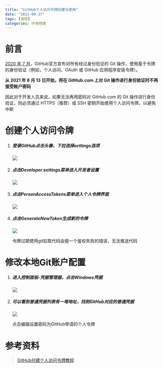 ```yaml
---
title: "GitHub个人访问令牌创建与使用"
date: "2021-09-27"
tags: [编程]
categories: 环境搭建
---
```


# 前言

[2020 年 7 月](https://github.blog/2020-07-30-token-authentication-requirements-for-api-and-git-operations/)，GitHub官方宣布对所有经过身份验证的 Git 操作，使用基于令牌的身份验证（例如，个人访问、OAuth 或 GitHub 应用程序安装令牌）。

**从 2021 年 8 月 13 日开始，将在 GitHub.com 上对 Git 操作进行身份验证时不再接受帐户密码**

因此对于开发人员来说，如果无法再用密码对 GitHub.com 的 Git 操作进行身份验证，则必须通过 HTTPS（推荐）或 SSH 密钥开始使用个人访问令牌，以避免中断

# 创建个人访问令牌

1. ##### 登录GitHub点击头像，下拉选择settings选项

   ![](/img/GitHub个人访问令牌创建与使用/Settings.png)

2. ##### 点击Developer settings菜单进入开发者设置

   ![](/img/GitHub个人访问令牌创建与使用/DeveloperSettings.png)

3. ##### 点击PersonAccessTokens菜单进入个人令牌界面

   ![](/img/GitHub个人访问令牌创建与使用/PersonalAccessTokens.png)

5. ##### 点击GenerateNewToken生成新的令牌

   ![](/img/GitHub个人访问令牌创建与使用/newToken.png)

   令牌过期使用git拉取代码会报一个鉴权失败的错误，无法推送代码

# 修改本地Git账户配置

1. ##### 进入控制面板-凭据管理器，点击Windows凭据

   ![](/img/GitHub个人访问令牌创建与使用/Windows凭据.png)

2. ##### 可以看到普通凭据列表有一堆地址，找到GitHub对应的普通凭据

   ![](/img/GitHub个人访问令牌创建与使用/普通凭据.png)

   点击编辑设置密码为GitHub申请的个人令牌

# 参考资料

> [GitHub创建个人访问令牌教程]([Github创建个人访问令牌教程_这也太南了趴的博客-CSDN博客_github个人访问令牌](https://blog.csdn.net/qq_46941656/article/details/119737804))

